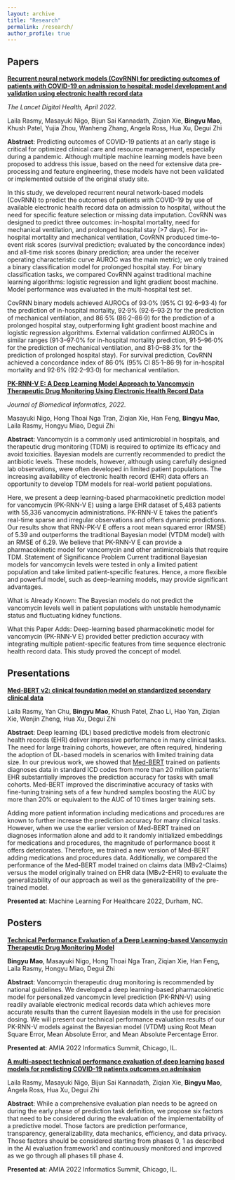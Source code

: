 ```yaml
---
layout: archive
title: "Research"
permalink: /research/
author_profile: true
---
```


## Papers

[**Recurrent neural network models (CovRNN) for predicting outcomes of patients with COVID-19 on admission to hospital: model development and validation using electronic health record data**](https://www.thelancet.com/journals/landig/article/PIIS2589-7500(22)00049-8/fulltext) 

*The Lancet Digital Health, April 2022.* <br/>

Laila Rasmy, Masayuki Nigo, Bijun Sai Kannadath, Ziqian Xie, **Bingyu Mao**, Khush Patel, Yujia Zhou, Wanheng Zhang, Angela Ross, Hua Xu, Degui Zhi  <br/>

**Abstract**: Predicting outcomes of COVID-19 patients at an early stage is critical for optimized clinical care and resource management, especially during a pandemic. Although multiple machine learning models have been proposed to address this issue, based on the need for extensive data pre-processing and feature engineering, these models have not been validated or implemented outside of the original study site. 

In this study, we developed recurrent neural network-based models (CovRNN) to predict the outcomes of patients with COVID-19 by use of available electronic health record data on admission to hospital, without the need for specific feature selection or missing data imputation. CovRNN was designed to predict three outcomes: in-hospital mortality, need for mechanical ventilation, and prolonged hospital stay (>7 days). For in-hospital mortality and mechanical ventilation, CovRNN produced time-to-event risk scores (survival prediction; evaluated by the concordance index) and all-time risk scores (binary prediction; area under the receiver operating characteristic curve AUROC was the main metric); we only trained a binary classification model for prolonged hospital stay. For binary classification tasks, we compared CovRNN against traditional machine learning algorithms: logistic regression and light gradient boost machine. Model performance was evaluated in the multi-hospital test set.

CovRNN binary models achieved AUROCs of 93·0% (95% CI 92·6–93·4) for the prediction of in-hospital mortality, 92·9% (92·6–93·2) for the prediction of mechanical ventilation, and 86·5% (86·2–86·9) for the prediction of a prolonged hospital stay, outperforming light gradient boost machine and logistic regression algorithms. External validation confirmed AUROCs in similar ranges (91·3–97·0% for in-hospital mortality prediction, 91·5–96·0% for the prediction of mechanical ventilation, and 81·0–88·3% for the prediction of prolonged hospital stay). For survival prediction, CovRNN achieved a concordance index of 86·0% (95% CI 85·1–86·9) for in-hospital mortality and 92·6% (92·2–93·0) for mechanical ventilation. <br/>

[**PK-RNN-V E: A Deep Learning Model Approach to Vancomycin Therapeutic Drug Monitoring Using Electronic Health Record Data**](https://www.medrxiv.org/content/10.1101/2022.05.24.22275271v2) 

*Journal of Biomedical Informatics, 2022.* <br/>

Masayuki Nigo, Hong Thoai Nga Tran, Ziqian Xie, Han Feng, **Bingyu Mao**,  Laila Rasmy, Hongyu Miao,  Degui Zhi  <br/>

**Abstract**: Vancomycin is a commonly used antimicrobial in hospitals, and therapeutic drug monitoring (TDM) is required to optimize its efficacy and avoid toxicities. Bayesian models are currently recommended to predict the antibiotic levels. These models, however, although using carefully designed lab observations, were often developed in limited patient populations. The increasing availability of electronic health record (EHR) data offers an opportunity to develop TDM models for real-world patient populations. 

Here, we present a deep learning-based pharmacokinetic prediction model for vancomycin (PK-RNN-V E) using a large EHR dataset of 5,483 patients with 55,336 vancomycin administrations. PK-RNN-V E takes the patient’s real-time sparse and irregular observations and offers dynamic predictions. Our results show that RNN-PK-V E offers a root mean squared error (RMSE) of 5.39 and outperforms the traditional Bayesian model (VTDM model) with an RMSE of 6.29. We believe that PK-RNN-V E can provide a pharmacokinetic model for vancomycin and other antimicrobials that require TDM. Statement of Significance Problem Current traditional Bayesian models for vancomycin levels were tested in only a limited patient population and take limited patient-specific features. Hence, a more flexible and powerful model, such as deep-learning models, may provide significant advantages. 

What is Already Known: The Bayesian models do not predict the vancomycin levels well in patient populations with unstable hemodynamic status and fluctuating kidney functions. 

What this Paper Adds: Deep-learning based pharmacokinetic model for vancomycin (PK-RNN-V E) provided better prediction accuracy with integrating multiple patient-specific features from time sequence electronic health record data. This study proved the concept of model. <br/>

## Presentations

[**Med-BERT v2: clinical foundation model on standardized secondary clinical data**](https://www.researchgate.net/publication/361569724_Med-BERT_v2_clinical_foundation_model_on_standardized_secondary_clinical_data) <br/>

Laila Rasmy, Yan Chu, **Bingyu Mao**, Khush Patel, Zhao Li, Hao Yan, Ziqian Xie, Wenjin Zheng, Hua Xu, Degui Zhi <br/>

**Abstract**: Deep learning (DL) based predictive models from electronic health records (EHR) deliver impressive performance in many clinical tasks. The need for large training cohorts, however, are often required, hindering the adoption of DL-based models in scenarios with limited training data size. In our previous work, we showed that [Med-BERT](https://github.com/ZhiGroup/Med-BERT) trained on patients diagnoses data in standard ICD codes from more than 20 million patients’ EHR substantially improves the prediction accuracy for tasks with small cohorts. Med-BERT improved the discriminative accuracy of tasks with fine-tuning training sets of a few hundred samples boosting the AUC by more than 20% or equivalent to the AUC of 10 times larger training sets. 

Adding more patient information including medications and procedures are known to further increase the prediction accuracy for many clinical tasks. However, when we use the earlier version of Med-BERT trained on diagnoses information alone and add to it randomly initialized embeddings for medications and procedures, the magnitude of performance boost it offers deteriorates. Therefore, we trained a new version of Med-BERT adding medications and procedures data. Additionally, we compared the performance of the Med-BERT model trained on claims data (MBv2-Claims) versus the model originally trained on EHR data (MBv2-EHR) to evaluate the generalizability of our approach as well as the generalizability of the pre-trained model. <br/>

**Presented at**: Machine Learning For Healthcare 2022, Durham, NC. <br/>

## Posters

[**Technical Performance Evaluation of a Deep Learning-based Vancomycin Therapeutic Drug Monitoring Model**](/files/PKRNN_Poster.pdf) <br/>

**Bingyu Mao**, Masayuki Nigo, Hong Thoai Nga Tran, Ziqian Xie, Han Feng, Laila Rasmy, Hongyu Miao, Degui Zhi <br/>

**Abstract**: Vancomycin therapeutic drug monitoring is recommended by national guidelines. We developed a deep learning-based pharmacokinetic model for personalized vancomycin level prediction (PK-RNN-V) using readily available electronic medical records data which achieves more accurate results than the current Bayesian models in the use for precision dosing. We will present our technical performance evaluation results of our PK-RNN-V models against the Bayesian model (VTDM) using Root Mean Square Error, Mean Absolute Error, and Mean Absolute Percentage Error. <br/>

**Presented at**: AMIA 2022 Informatics Summit, Chicago, IL. <br/>


[**A multi-aspect technical performance evaluation of deep learning based models for predicting COVID-19 patients outcomes on admission**](/files/CovRNN_poster.pdf) <br/>

Laila Rasmy, Masayuki Nigo, Bijun Sai Kannadath, Ziqian Xie, **Bingyu Mao**, Angela Ross, Hua Xu, Degui Zhi <br/>

**Abstract**: While a comprehensive evaluation plan needs to be agreed on during the early phase of prediction task definition, we propose six factors that need to be considered during the evaluation of the implementability of a predictive model. Those factors are prediction performance, transparency, generalizability, data mechanics, efficiency, and data privacy. Those factors should be considered starting from phases 0, 1 as described in the AI evaluation framework1 and continuously monitored and improved as we go through all phases till phase 4. <br/>

**Presented at**: AMIA 2022 Informatics Summit, Chicago, IL. <br/>
